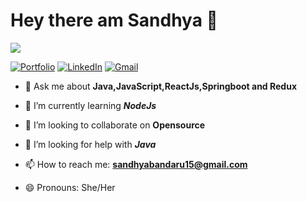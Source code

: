 <h1> Hey there am Sandhya 👋</h1>
<img src='./src/sandhya_banner.png'/> 
<p align="left">
   <a href="https://sandhya4207.github.io/MyPortfolio/"><img alt="Portfolio" src="https://img.shields.io/badge/-sandhya.co-black?style=flat-square&logo=squarespace&logoColor=white&link=https://sandhya.co/"></a>
   <a href="https://www.linkedin.com/in/sandhya-rekha-bandaru-40111620b/"><img alt="LinkedIn" src="https://img.shields.io/badge/-SandhyaRekha-black?style=flat-square&logo=Linkedin&logoColor=white&link=https://www.linkedin.com/in/sandhya-rekha-bandaru-40111620b/"></a>
   <a href="mailto:sandhyabandaru15@gmail.com"><img alt="Gmail" src="https://img.shields.io/badge/-sandhyabandaru15@gmail.com-black?style=flat-square&logo=Gmail&logoColor=white&link=mailto:sandhyabandaru15@gmail.com"></a>
</p>


- 💬 Ask me about **Java,JavaScript,ReactJs,Springboot and Redux**
- 🌱 I’m currently learning ***NodeJs***
- 👯 I’m looking to collaborate on **Opensource**
- 🤔 I’m looking for help with ***Java***

- 📫 How to reach me: **sandhyabandaru15@gmail.com**
- 😄 Pronouns: She/Her
<!--- ⚡ Fun fact: ... -->

